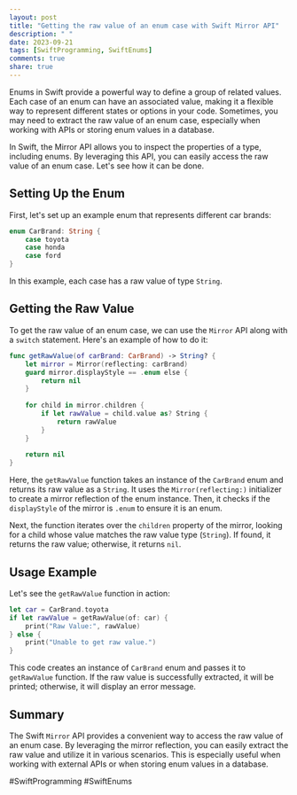 ```yaml
---
layout: post
title: "Getting the raw value of an enum case with Swift Mirror API"
description: " "
date: 2023-09-21
tags: [SwiftProgramming, SwiftEnums]
comments: true
share: true
---
```


Enums in Swift provide a powerful way to define a group of related values. Each case of an enum can have an associated value, making it a flexible way to represent different states or options in your code. Sometimes, you may need to extract the raw value of an enum case, especially when working with APIs or storing enum values in a database.

In Swift, the Mirror API allows you to inspect the properties of a type, including enums. By leveraging this API, you can easily access the raw value of an enum case. Let's see how it can be done.

## Setting Up the Enum

First, let's set up an example enum that represents different car brands:

```swift
enum CarBrand: String {
    case toyota
    case honda
    case ford
}
```

In this example, each case has a raw value of type `String`.

## Getting the Raw Value

To get the raw value of an enum case, we can use the `Mirror` API along with a `switch` statement. Here's an example of how to do it:

```swift
func getRawValue(of carBrand: CarBrand) -> String? {
    let mirror = Mirror(reflecting: carBrand)
    guard mirror.displayStyle == .enum else {
        return nil
    }
    
    for child in mirror.children {
        if let rawValue = child.value as? String {
            return rawValue
        }
    }
    
    return nil
}
```
Here, the `getRawValue` function takes an instance of the `CarBrand` enum and returns its raw value as a `String`. It uses the `Mirror(reflecting:)` initializer to create a mirror reflection of the enum instance. Then, it checks if the `displayStyle` of the mirror is `.enum` to ensure it is an enum.

Next, the function iterates over the `children` property of the mirror, looking for a child whose value matches the raw value type (`String`). If found, it returns the raw value; otherwise, it returns `nil`.

## Usage Example

Let's see the `getRawValue` function in action:

```swift
let car = CarBrand.toyota
if let rawValue = getRawValue(of: car) {
    print("Raw Value:", rawValue)
} else {
    print("Unable to get raw value.")
}
```

This code creates an instance of `CarBrand` enum and passes it to `getRawValue` function. If the raw value is successfully extracted, it will be printed; otherwise, it will display an error message.

## Summary

The Swift `Mirror` API provides a convenient way to access the raw value of an enum case. By leveraging the mirror reflection, you can easily extract the raw value and utilize it in various scenarios. This is especially useful when working with external APIs or when storing enum values in a database.

#SwiftProgramming #SwiftEnums